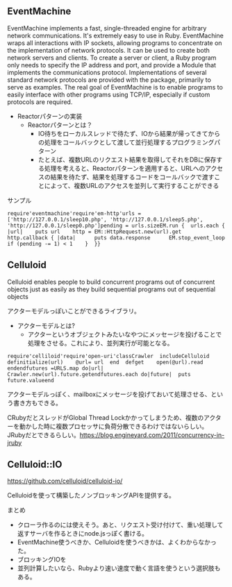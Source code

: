 
## EventMachine
EventMachine implements a fast, single-threaded engine for arbitrary network communications. It's extremely easy to use in Ruby. EventMachine wraps all interactions with IP sockets, allowing programs to concentrate on the implementation of network protocols. It can be used to create both network servers and clients. To create a server or client, a Ruby program only needs to specify the IP address and port, and provide a Module that implements the communications protocol. Implementations of several standard network protocols are provided with the package, primarily to serve as examples. The real goal of EventMachine is to enable programs to easily interface with other programs using TCP/IP, especially if custom protocols are required. 


* Reactorパターンの実装
   * Reactorパターンとは？
      * IO待ちをローカルスレッドで待たず、IOから結果が帰ってきてからの処理をコールバックとして渡して並行処理するプログラミングパターン
      * たとえば、複数URLのリクエスト結果を取得してそれをDBに保存する処理を考えると、Reactorパターンを適用すると、URLへのアクセスの結果を待たず、結果を処理するコードをコールバックで渡すことによって、複数URLのアクセスを並列して実行することができる

サンプル
```
require'eventmachine'require'em-http'urls = ['http://127.0.0.1/sleep10.php', 'http://127.0.0.1/sleep5.php', 'http://127.0.0.1/sleep0.php']pending = urls.sizeEM.run {  urls.each { |url|    puts url    http = EM::HttpRequest.new(url).get    http.callback { |data|      puts data.response      EM.stop_event_loop if (pending -= 1) < 1    }  }}
```



## Celluloid

Celluloid enables people to build concurrent programs out of concurrent objects just as easily as they build sequential programs out of sequential objects 

アクターモデルっぽいことができるライブラリ。
   * アクターモデルとは?
      * アクターというオブジェクトみたいなやつにメッセージを投げることで処理をさせる。これにより、並列実行が可能となる。


```
require'celliloid'require'open-uri'classCrawler  includeCelluloid  definitialize(url)    @url= url  end  defget    open(@url).read  endendfutures =URLS.map do|url|  Crawler.new(url).future.getendfutures.each do|future|  puts future.valueend
```

アクターモデルっぽく、mailboxにメッセージを投げておいて処理させる、という書き方もできる。

CRubyだとスレッドがGlobal Thread Lockかかってしまうため、複数のアクターを動かした時に複数プロセッサに負荷分散できるわけではないらしい。
JRubyだとできるらしい。https://blog.engineyard.com/2011/concurrency-in-jruby





## Celluloid::IO



https://github.com/celluloid/celluloid-io/

Celluloidを使って構築したノンブロッキングAPIを提供する。




まとめ
* クローラ作るのには使えそう。あと、リクエスト受け付けて、重い処理して返すサーバを作るときにnode.jsっぽく書ける。
* EventMachine使うべきか、Celluloidを使うべきかは、よくわからなかった。
* ブロッキングIOを
* 並列計算したいなら、Rubyより速い速度で動く言語を使うという選択肢もある。

